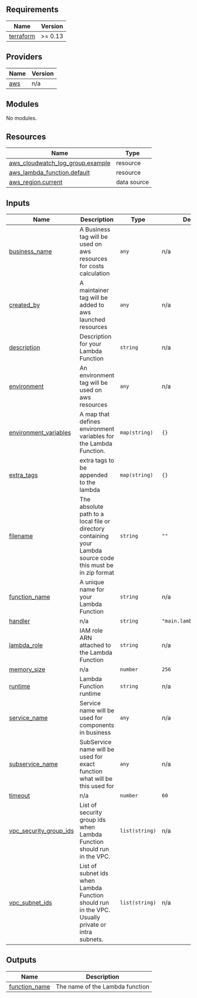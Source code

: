 ## Requirements

| Name | Version |
|------|---------|
| <a name="requirement_terraform"></a> [terraform](#requirement\_terraform) | >= 0.13 |

## Providers

| Name | Version |
|------|---------|
| <a name="provider_aws"></a> [aws](#provider\_aws) | n/a |

## Modules

No modules.

## Resources

| Name | Type |
|------|------|
| [aws_cloudwatch_log_group.example](https://registry.terraform.io/providers/hashicorp/aws/latest/docs/resources/cloudwatch_log_group) | resource |
| [aws_lambda_function.default](https://registry.terraform.io/providers/hashicorp/aws/latest/docs/resources/lambda_function) | resource |
| [aws_region.current](https://registry.terraform.io/providers/hashicorp/aws/latest/docs/data-sources/region) | data source |

## Inputs

| Name | Description | Type | Default | Required |
|------|-------------|------|---------|:--------:|
| <a name="input_business_name"></a> [business\_name](#input\_business\_name) | A Business tag will be used on aws resources for costs calculation | `any` | n/a | yes |
| <a name="input_created_by"></a> [created\_by](#input\_created\_by) | A maintainer tag will be added to aws launched resources | `any` | n/a | yes |
| <a name="input_description"></a> [description](#input\_description) | Description for your Lambda Function | `string` | n/a | yes |
| <a name="input_environment"></a> [environment](#input\_environment) | An environment tag will be used on aws resources | `any` | n/a | yes |
| <a name="input_environment_variables"></a> [environment\_variables](#input\_environment\_variables) | A map that defines environment variables for the Lambda Function. | `map(string)` | `{}` | no |
| <a name="input_extra_tags"></a> [extra\_tags](#input\_extra\_tags) | extra tags to be appended to the lambda | `map(string)` | `{}` | no |
| <a name="input_filename"></a> [filename](#input\_filename) | The absolute path to a local file or directory containing your Lambda source code this must be in zip format | `string` | `""` | no |
| <a name="input_function_name"></a> [function\_name](#input\_function\_name) | A unique name for your Lambda Function | `string` | n/a | yes |
| <a name="input_handler"></a> [handler](#input\_handler) | n/a | `string` | `"main.lambda_handler"` | no |
| <a name="input_lambda_role"></a> [lambda\_role](#input\_lambda\_role) | IAM role ARN attached to the Lambda Function | `string` | n/a | yes |
| <a name="input_memory_size"></a> [memory\_size](#input\_memory\_size) | n/a | `number` | `256` | no |
| <a name="input_runtime"></a> [runtime](#input\_runtime) | Lambda Function runtime | `string` | n/a | yes |
| <a name="input_service_name"></a> [service\_name](#input\_service\_name) | Service name will be used for components in business | `any` | n/a | yes |
| <a name="input_subservice_name"></a> [subservice\_name](#input\_subservice\_name) | SubService name will be used for exact function what will be this used for | `any` | n/a | yes |
| <a name="input_timeout"></a> [timeout](#input\_timeout) | n/a | `number` | `60` | no |
| <a name="input_vpc_security_group_ids"></a> [vpc\_security\_group\_ids](#input\_vpc\_security\_group\_ids) | List of security group ids when Lambda Function should run in the VPC. | `list(string)` | n/a | yes |
| <a name="input_vpc_subnet_ids"></a> [vpc\_subnet\_ids](#input\_vpc\_subnet\_ids) | List of subnet ids when Lambda Function should run in the VPC. Usually private or intra subnets. | `list(string)` | n/a | yes |

## Outputs

| Name | Description |
|------|-------------|
| <a name="output_function_name"></a> [function\_name](#output\_function\_name) | The name of the Lambda function |
